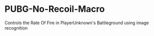 # PUBG-No-Recoil-Macro
Controls the Rate Of Fire in PlayerUnknown's Battleground using image recognition 
